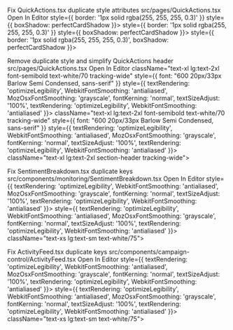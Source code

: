Fix QuickActions.tsx duplicate style attributes
src/pages/QuickActions.tsx
Open In Editor
        style={{ border: '1px solid rgba(255, 255, 255, 0.3)' }}
        style={{ boxShadow: perfectCardShadow }}>
        style={{ border: '1px solid rgba(255, 255, 255, 0.3)' }}
        style={{ boxShadow: perfectCardShadow }}>
        style={{ border: '1px solid rgba(255, 255, 255, 0.3)', boxShadow: perfectCardShadow }}>

Remove duplicate style and simplify QuickActions header
src/pages/QuickActions.tsx
Open In Editor
              className="text-xl lg:text-2xl font-semibold text-white/70 tracking-wide"
              style={{ font: "600 20px/33px Barlow Semi Condensed, sans-serif" }}
              style={{
                textRendering: 'optimizeLegibility',
                WebkitFontSmoothing: 'antialiased',
                MozOsxFontSmoothing: 'grayscale',
                fontKerning: 'normal',
                textSizeAdjust: '100%',
                textRendering: 'optimizeLegibility',
                WebkitFontSmoothing: 'antialiased'
              }}>
              className="text-xl lg:text-2xl font-semibold text-white/70 tracking-wide"
              style={{ font: "600 20px/33px Barlow Semi Condensed, sans-serif" }}
              style={{
                textRendering: 'optimizeLegibility',
                WebkitFontSmoothing: 'antialiased',
                MozOsxFontSmoothing: 'grayscale',
                fontKerning: 'normal',
                textSizeAdjust: '100%',
                textRendering: 'optimizeLegibility',
                WebkitFontSmoothing: 'antialiased'
              }}>
              className="text-xl lg:text-2xl section-header tracking-wide">

Fix SentimentBreakdown.tsx duplicate keys  
src/components/monitoring/SentimentBreakdown.tsx
Open In Editor
            style={{
              textRendering: 'optimizeLegibility',
              WebkitFontSmoothing: 'antialiased',
              MozOsxFontSmoothing: 'grayscale',
              fontKerning: 'normal',
              textSizeAdjust: '100%',
              textRendering: 'optimizeLegibility',
              WebkitFontSmoothing: 'antialiased'
            }}>
            style={{
              textRendering: 'optimizeLegibility',
              WebkitFontSmoothing: 'antialiased',
              MozOsxFontSmoothing: 'grayscale',
              fontKerning: 'normal',
              textSizeAdjust: '100%',
              textRendering: 'optimizeLegibility',
              WebkitFontSmoothing: 'antialiased'
            }}>
            className="text-xs lg:text-sm text-white/75">

Fix ActivityFeed.tsx duplicate keys
src/components/campaign-control/ActivityFeed.tsx
Open In Editor
              style={{
                textRendering: 'optimizeLegibility',
                WebkitFontSmoothing: 'antialiased',
                MozOsxFontSmoothing: 'grayscale',
                fontKerning: 'normal',
                textSizeAdjust: '100%',
                textRendering: 'optimizeLegibility',
                WebkitFontSmoothing: 'antialiased'
              }}>
              style={{
                textRendering: 'optimizeLegibility',
                WebkitFontSmoothing: 'antialiased',
                MozOsxFontSmoothing: 'grayscale',
                fontKerning: 'normal',
                textSizeAdjust: '100%',
                textRendering: 'optimizeLegibility',
                WebkitFontSmoothing: 'antialiased'
              }}>
              className="text-xs lg:text-sm text-white/75">

